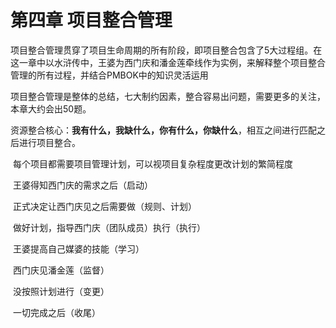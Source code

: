 # 第四章 项目整合管理

​		项目整合管理贯穿了项目生命周期的所有阶段，即项目整合包含了5大过程组。在这一章中以水浒传中，王婆为西门庆和潘金莲牵线作为实例，来解释整个项目整合管理的所有过程，并结合PMBOK中的知识灵活运用

​		项目整合管理是整体的总结，七大制约因素，整合容易出问题，需要更多的关注，本章大约会出50题。

​		资源整合核心：**我有什么，我缺什么，你有什么，你缺什么**，相互之间进行匹配之后进行项目整合。

​		每个项目都需要项目管理计划，可以视项目复杂程度更改计划的繁简程度

​		王婆得知西门庆的需求之后（启动）

​		正式决定让西门庆见之后需要做（规则、计划）

​		做好计划，指导西门庆（团队成员）执行（执行）

​		王婆提高自己媒婆的技能（学习）

​		西门庆见潘金莲（监督）

​		没按照计划进行（变更）

​		一切完成之后（收尾）